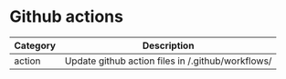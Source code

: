 # Github actions

Category | Description 
---      | ----
action   | Update github action files in <repository>/.github/workflows/

